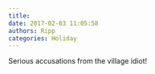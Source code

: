 ```yaml
---
title: 
date: 2017-02-03 11:05:58
authors: Ripp
categories: Holiday
---
```


 Serious accusations from the village idiot!